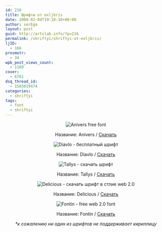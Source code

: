 ```yaml
---
id: 216
title: Шрифты от exljbris
date: 2008-02-04T19:18:10+00:00
author: serEga
layout: post
guid: http://artslab.info/?p=216
permalink: /shriftyi/shriftyi-ot-exljbris/
ljID:
  - 166
prosmotr:
  - 34
wpb_post_views_count:
  - 1169
cover:
  - 6761
dsq_thread_id:
  - 1565019474
categories:
  - shriftyi
tags:
  - font
  - shriftyi
---
```

<p align="center">
  <img src="{{site.img_cdn}}/anivers.jpg" alt="Anivers free font" />
</p>

<p align="center">
  Название: Anivers / <a href="http://www.josbuivenga.demon.nl/anivers.html" target="_blank">Скачать</a>
</p>

<p align="center">
  <img src="{{site.img_cdn}}/diavlo.jpg" alt="Diavlo - бесплатный шрифт" />
</p>

<p align="center">
  Название: Diavlo / <a href="http://www.josbuivenga.demon.nl/diavlo.html" target="_blank">Скачать</a>
</p>

<p align="center">
  <img src="{{site.img_cdn}}/tallys.jpg" alt="Tallys - скачать шрифт" />
</p>

<p align="center">
  Название: Tallys / <a href="http://www.josbuivenga.demon.nl/tallys.html" target="_blank">Скачать</a>
</p>

<p align="center">
  <img src="{{site.img_cdn}}/delicious.jpg" alt="Delicious - скачать шрифт в стлие web 2.0" />
</p>

<p align="center">
  Название: Delicious / <a href="http://www.josbuivenga.demon.nl/delicious.html" target="_blank">Скачать</a>
</p>

<p align="center">
  <img src="{{site.img_cdn}}/fontin.jpg" alt="Fontin - free web 2.0 font" />
</p>

<p align="center">
  Название: Fontin / <a href="http://www.josbuivenga.demon.nl/fontin.html" target="_blank">Скачать </a>
</p>

<p align="center">
  <em>*к сожалению ни один из шрифтов не поддерживает кириллицу</em>
</p>